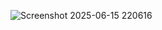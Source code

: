 ![Screenshot 2025-06-15 220616](https://github.com/user-attachments/assets/29263895-bd80-48ef-9b65-f2bcd8831af8)
